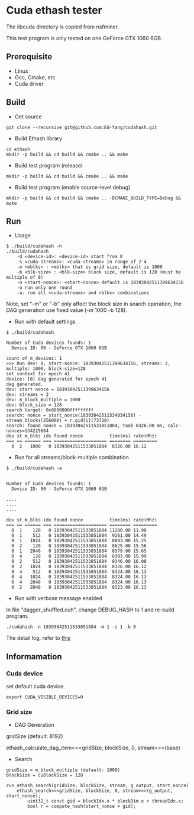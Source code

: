 # Cuda ethash tester

The libcuda directory is copied from nsfminer.

This test program is only tested on one GeForce GTX 1060 6GB.

## Prerequisite

- Linux
- Gcc, Cmake, etc.
- Cuda driver

## Build

* Get source

```shell
git clone --recursive git@github.com:Ed-Yang/cudahash.git
```

* Build Ethash library

```shell
cd ethash
mkdir -p build && cd build && cmake .. && make
```

* Build test program (release)

```shell
mkdir -p build && cd build && cmake .. && make
```

* Build test program (enable source-level debug)

```shell
mkdir -p build && cd build && cmake .. -DCMAKE_BUILD_TYPE=Debug && make
```

## Run

* Usage

```shell
$ ./build/cudahash -h
./build/cudahash
    -d <device-id>: <device-id> start from 0
    -s <cuda-streams>: <cuda-streams> in range of 2-4
    -m <mblks> : <mblks> that is grid size, default is 1000
    -b <blk-size> : <blk-size> block size, default is 128 (must be multiple of 8)
    -n <start-nonce>: <start-nonce> default is 18393042511399634156
    -o run only one round
    -a: run all <cuda-streams> and <blks> combinations
```

Note, set "-m" or "-b" only affect the block size in search operation, 
the DAG generation use fixed value (-m 1000 -b 128).

* Run with default settings

```shell
$ ./build/cudahash 
```

```shell
Number of Cuda devices founds: 1
  Device ID: 00 - GeForce GTX 1060 6GB

count of m_devices: 1
>>> Run dev: 0, start-nonce: 18393042511399634156, streams: 2, multiple: 1000, block-size=128
set context for epoch 41
device: [0] dag generated for epoch 41
dag generated.
dev: start nonce = 18393042511399634156
dev: streams = 2
dev: m_block_multiple = 1000
dev: block_size = 128
search target: 0x0000000fffffffff
search: nonce = start_nonce(18393042511534034156) - stream_blocks(256000) + r.gid[i](73728)
search: found nonce = 18393042511533851884, took 8326.00 ms, calc-nonces=134225664
dev st m_blks idx found nonce          time(ms) rate(Mhz)
=== == ====== === ==================== ======== =========
  0  2   1000   0 18393042511533851884  8326.00 16.12
```

* Run for all streams/block-multiple combination

```shell
$ ./build/cudahash -a
```

```shell

Number of Cuda devices founds: 1
  Device ID: 00 - GeForce GTX 1060 6GB

....
....
....

dev st m_blks idx found nonce          time(ms) rate(Mhz)
=== == ====== === ==================== ======== =========
  0  1    128   0 18393042511533851884 11280.00 11.90
  0  1    512   0 18393042511533851884  9261.00 14.49
  0  1   1024   0 18393042511533851884  8803.00 15.25
  0  2    128   0 18393042511533851884  8625.00 15.56
  0  1   2048   0 18393042511533851884  8579.00 15.65
  0  4    128   0 18393042511533851884  8393.00 15.99
  0  2    512   0 18393042511533851884  8346.00 16.08
  0  2   1024   0 18393042511533851884  8326.00 16.12
  0  4    512   0 18393042511533851884  8324.00 16.13
  0  4   1024   0 18393042511533851884  8324.00 16.13
  0  4   2048   0 18393042511533851884  8324.00 16.13
  0  2   2048   0 18393042511533851884  8323.00 16.13
```

* Run with verbose message enabled

In file "dagger_shuffled.cuh", change DEBUG_HASH  to 1 and re-build program.

```shell
./cudahash -n 18393042511533851884 -m 1 -s 1 -b 8
```

The detail log, refer to [this](doc/flow-debug-message.txt)

## Informamation

### Cuda device

set default cuda device.

```shell
export CUDA_VISIBLE_DEVICES=0
```

### Grid size

* DAG Generation

gridSize (default: 8192)

ethash_calculate_dag_item<<<gridSize, blockSize, 0, stream>>>(base)

* Search

```shell
gridSize = m_block_multiple (default: 1000)
blockSize = cuBlockSize = 128

run_ethash_search(gridSize, blockSize, stream, g_output, start_nonce)
    ethash_search<<<gridSize, blockSize, 0, stream>>>(g_output, start_nonce);
        uint32_t const gid = blockIdx.x * blockDim.x + threadIdx.x;
        bool r = compute_hash(start_nonce + gid);
```